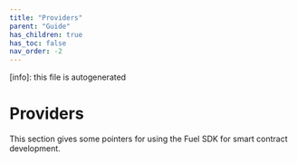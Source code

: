 ```yaml
---
title: "Providers"
parent: "Guide"
has_children: true
has_toc: false
nav_order: -2
---
```


[info]: this file is autogenerated
# Providers

This section gives some pointers for using the Fuel SDK for smart contract development.
